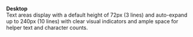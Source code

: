 **Desktop**  
Text areas display with a default height of 72px (3 lines) and auto-expand up to 240px (10 lines) with clear visual indicators and ample space for helper text and character counts.